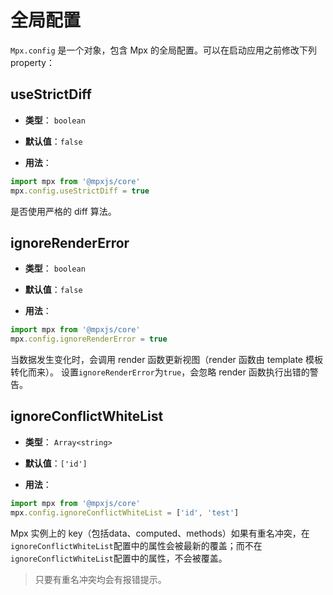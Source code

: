 # 全局配置

`Mpx.config` 是一个对象，包含 Mpx 的全局配置。可以在启动应用之前修改下列 property：

## useStrictDiff

- **类型**： `boolean`

- **默认值**：`false`

- **用法**：

``` javascript
import mpx from '@mpxjs/core'
mpx.config.useStrictDiff = true
```

是否使用严格的 diff 算法。

## ignoreRenderError

- **类型**： `boolean`

- **默认值**：`false`

- **用法**：

``` javascript
import mpx from '@mpxjs/core'
mpx.config.ignoreRenderError = true
```
当数据发生变化时，会调用 render 函数更新视图（render 函数由 template 模板转化而来）。
设置`ignoreRenderError`为`true`，会忽略 render 函数执行出错的警告。

## ignoreConflictWhiteList

- **类型**： `Array<string>`

- **默认值**：`['id']`

- **用法**：

``` javascript
import mpx from '@mpxjs/core'
mpx.config.ignoreConflictWhiteList = ['id', 'test']
```

Mpx 实例上的 key（包括data、computed、methods）如果有重名冲突，在`ignoreConflictWhiteList`配置中的属性会被最新的覆盖；而不在`ignoreConflictWhiteList`配置中的属性，不会被覆盖。
> 只要有重名冲突均会有报错提示。
